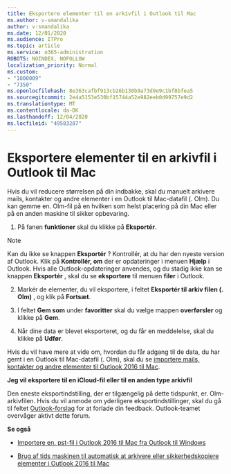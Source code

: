 ```yaml
---
title: Eksportere elementer til en arkivfil i Outlook til Mac
ms.author: v-smandalika
author: v-smandalika
ms.date: 12/01/2020
ms.audience: ITPro
ms.topic: article
ms.service: o365-administration
ROBOTS: NOINDEX, NOFOLLOW
localization_priority: Normal
ms.custom:
- "1800009"
- "7350"
ms.openlocfilehash: 8e363cafbf913cb26b130b9a73d9e9c1bf8bfea5
ms.sourcegitcommit: 2e4a5153e530bf15744a52e982eeb0d99757e9d2
ms.translationtype: MT
ms.contentlocale: da-DK
ms.lasthandoff: 12/04/2020
ms.locfileid: "49583287"
---
```

# <a name="export-items-to-an-archive-file-in-outlook-for-mac"></a>Eksportere elementer til en arkivfil i Outlook til Mac

Hvis du vil reducere størrelsen på din indbakke, skal du manuelt arkivere mails, kontakter og andre elementer i en Outlook til Mac-datafil (. Olm). Du kan gemme en. Olm-fil på en hvilken som helst placering på din Mac eller på en anden maskine til sikker opbevaring.

1. På fanen **funktioner** skal du klikke på **Eksportér**.

> [!NOTE]
> Kan du ikke se knappen **Eksportér** ? Kontrollér, at du har den nyeste version af Outlook. Klik på **Kontrollér, om** der er opdateringer i menuen **Hjælp** i Outlook. Hvis alle Outlook-opdateringer anvendes, og du stadig ikke kan se knappen **Eksportér** , skal du se **eksportere** til menuen **filer** i Outlook.

2. Markér de elementer, du vil eksportere, i feltet **Eksportér til arkiv filen (. Olm)** , og klik på **Fortsæt**.

3. I feltet **Gem som** under **favoritter** skal du vælge mappen **overførsler** og klikke på **Gem**.

4. Når dine data er blevet eksporteret, og du får en meddelelse, skal du klikke på **Udfør**.

Hvis du vil have mere at vide om, hvordan du får adgang til de data, du har gemt i en Outlook til Mac-datafil (. Olm), skal du se [importere mails, kontakter og andre elementer til Outlook 2016 til Mac](https://support.microsoft.com/office/import-and-export-outlook-email-contacts-and-calendar-92577192-3881-4502-b79d-c3bbada6c8ef#ID0EAACAAA=macOS).

**Jeg vil eksportere til en iCloud-fil eller til en anden type arkivfil**

Den eneste eksportindstilling, der er tilgængelig på dette tidspunkt, er. Olm-arkivfilen. Hvis du vil anmode om yderligere eksportindstillinger, skal du gå til feltet [Outlook-forslag](https://outlook.uservoice.com/) for at forlade din feedback. Outlook-teamet overvåger aktivt dette forum.

**Se også**

- [Importere en. pst-fil i Outlook 2016 til Mac fra Outlook til Windows](https://support.microsoft.com/office/import-a-pst-file-into-outlook-for-mac-from-outlook-for-windows-b4a6a1d6-94bb-4c85-a4fc-a83dc690e18c)

- [Brug af tids maskinen til automatisk at arkivere eller sikkerhedskopiere elementer i Outlook 2016 til Mac](https://support.microsoft.com/office/automatically-archive-or-back-up-outlook-for-mac-items-441fcce5-2262-4b64-ac8c-fa949df989f5)
